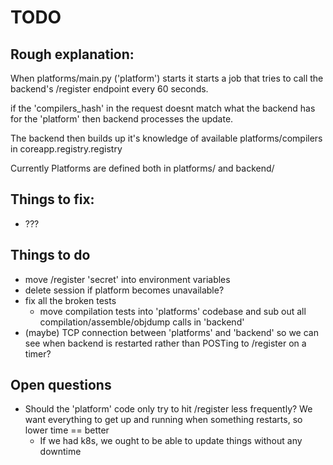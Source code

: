 # TODO


## Rough explanation:


When platforms/main.py ('platform') starts it starts a job that tries to call the backend's /register endpoint every 60 seconds.

if the 'compilers_hash' in the request doesnt match what the backend has for the 'platform' then backend processes the update.

The backend then builds up it's knowledge of available platforms/compilers in coreapp.registry.registry

Currently Platforms are defined both in platforms/ and backend/

## Things to fix:

- ???


## Things to do

- move /register 'secret' into environment variables
- delete session if platform becomes unavailable?
- fix all the broken tests
  - move compilation tests into 'platforms' codebase and sub out all compilation/assemble/objdump calls in 'backend'
- (maybe) TCP connection between 'platforms' and 'backend' so we can see when backend is restarted rather than POSTing to /register on a timer?


## Open questions
- Should the 'platform' code only try to hit /register less frequently? We want everything to get up and running when something restarts, so lower time == better
  - If we had k8s, we ought to be able to update things without any downtime
